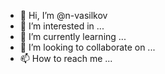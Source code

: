 - 👋 Hi, I’m @n-vasilkov
- 👀 I’m interested in ...
- 🌱 I’m currently learning ...
- 💞️ I’m looking to collaborate on ...
- 📫 How to reach me ...

<!---
n-vasilkov/n-vasilkov is a ✨ special ✨ repository because its `README.md` (this file) appears on your GitHub profile.
You can click the Preview link to take a look at your changes.
--->

